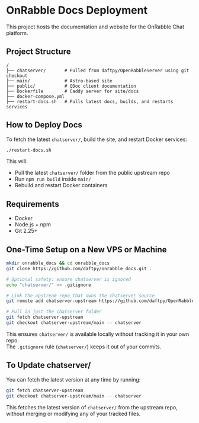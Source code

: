 # OnRabble Docs Deployment

This project hosts the documentation and website for the OnRabble Chat platform.

## Project Structure

```
/
├── chatserver/       # Pulled from daftpy/OpenRabbleServer using git checkout
├── main/             # Astro-based site
├── public/           # QDoc client documentation
├── Dockerfile        # Caddy server for site/docs
├── docker-compose.yml
├── restart-docs.sh   # Pulls latest docs, builds, and restarts services
```

## How to Deploy Docs

To fetch the latest `chatserver/`, build the site, and restart Docker services:

```bash
./restart-docs.sh
```

This will:
- Pull the latest `chatserver/` folder from the public upstream repo
- Run `npm run build` inside `main/`
- Rebuild and restart Docker containers

## Requirements

- Docker
- Node.js + npm
- Git 2.25+

## One-Time Setup on a New VPS or Machine

```bash
mkdir onrabble_docs && cd onrabble_docs
git clone https://github.com/daftpy/onrabble_docs.git .

# Optional safety: ensure chatserver is ignored
echo "chatserver/" >> .gitignore

# Link the upstream repo that owns the chatserver source
git remote add chatserver-upstream https://github.com/daftpy/OpenRabbleServer.git

# Pull in just the chatserver folder
git fetch chatserver-upstream
git checkout chatserver-upstream/main -- chatserver
```

This ensures `chatserver/` is available locally without tracking it in your own repo.  
The `.gitignore` rule (`chatserver/`) keeps it out of your commits.

## To Update chatserver/

You can fetch the latest version at any time by running:

```bash
git fetch chatserver-upstream
git checkout chatserver-upstream/main -- chatserver
```

This fetches the latest version of `chatserver/` from the upstream repo,  
without merging or modifying any of your tracked files.
